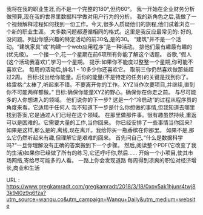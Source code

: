 我将在我的职业生涯,而不是一个完整的180°,但约60°。 
 我一开始在企业财务分析做预算,现在我的世界里数据科学做对用户行为的分析。 
 我的新角色之后,我做了一个视频解释过程如何找到一份工作。今天,很多人质疑他们的旅程,他们试着浏览一个新的职业生涯。 
 大多数问题都遵循相同的格式。这里是我反应最常见的: 
 好的,没问题。列出你感兴趣的特定活动的前30名,是的30。 
 “建筑”并不是一个活动。“建筑家具”或“构建一个web应用程序”是一种活动。 
 排他们最有趣最有趣的(优先级)。 
 一个接一个,花一个星期在前6项所有你能了解这个话题。 
 谷歌,“假人(这个活动我喜欢)”,学习一个星期。 
 提示:如果你不能度过整整一个星期,你可能不喜欢它。 
 每周的活动后,排名1 - 10多少你还喜欢它。 
 取前三你仍然喜欢做那些超过2周。 
 目标:找出给你能量。后你的能量(不是特定的任务)的关键是找到你了。 
 格雷格:“太棒了,听起来不错。不要离开你的工作。XYZ当作次要项目,并继续,直到你不可能两样都做。” 
 目标:确保你能量XYZ的野心。确保你在你走之前。 
 与尽可能多的人你想进入的领域。 
 他们说你的下一步? 
 这是一个“冷启动”的过程从程序员的角度来看。它适用于任何人 
 我不知道下一步是什么你想做的事情,但我知道去哪里找到答案,它是通过人们已经在这个领域。 
 在那里做那件事。很有趣虽然持续,重返可以是困难的。它需要大量的工作,当你回来。 
 你已经安排了一些事情当你回来?如果是这样,那么是的,离线,现在离开。我给你买一瓶香槟在你那里。 
 如果不是,那么它仍然听起来有趣,但理解它是艰难的回来。 
 首先问自己,“什么是数据科学吗?“一旦你理解没有正确的答案搬到下一个步骤。 
 然后,阅读整个PDF(它改变了我的生活)如果你已经做了所有的练习,它还呼吁你,然后…… 
 开始一个小项目,使其市场网络,寄给尽可能多的人看。 
 一路上你会发现道路 
 每周得到凉爽的职位对经济增长,商业和生活 
  
   
  URL : https://www.gregkamradt.com/gregkamradt/2018/3/18/0xov5ak1hjunr4twj83k940z9q6fza?utm_source=wanqu.co&utm_campaign=Wanqu+Daily&utm_medium=website